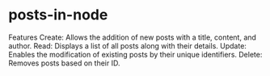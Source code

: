 # posts-in-node
Features Create: Allows the addition of new posts with a title, content, and author. Read: Displays a list of all posts along with their details. Update: Enables the modification of existing posts by their unique identifiers. Delete: Removes posts based on their ID.
